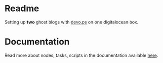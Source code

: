 # Readme

Setting up **two** ghost blogs with [devo.ps](devo.ps) on one digitalocean box.

# Documentation

Read more about nodes, tasks, scripts in the documentation available [here](http://docs.devo.ps).